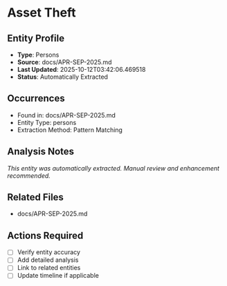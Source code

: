 # Asset Theft

## Entity Profile
- **Type**: Persons
- **Source**: docs/APR-SEP-2025.md
- **Last Updated**: 2025-10-12T03:42:06.469518
- **Status**: Automatically Extracted

## Occurrences
- Found in: docs/APR-SEP-2025.md
- Entity Type: persons
- Extraction Method: Pattern Matching

## Analysis Notes
*This entity was automatically extracted. Manual review and enhancement recommended.*

## Related Files
- docs/APR-SEP-2025.md

## Actions Required
- [ ] Verify entity accuracy
- [ ] Add detailed analysis
- [ ] Link to related entities
- [ ] Update timeline if applicable
